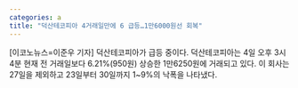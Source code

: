 ```yaml
---
categories: a
title: "덕산테코피아 4거래일만에 6 급등…1만6000원선 회복"
---
```

[이코노뉴스=이준우 기자] 덕산테코피아가 급등 중이다. 덕산테코피아는 4일 오후 3시4분 현재 전 거래일보다 6.21%(950원) 상승한 1만6250원에 거래되고 있다. 이 회사는 27일을 제외하고 23일부터 30일까지 1~9%의 낙폭을 나타냈다.